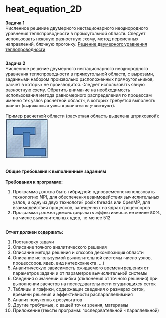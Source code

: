 # heat_equation_2D
**Задача 1**<br/>
Численное решение двумерного нестационарного неоднородного уравнения теплопроводности в прямоугольной области. Следует использовать неявную разностную схему, метод переменных направлений, блочную прогонку.
[Решение двумерного уравнения теплопроводности](http://lira.imamod.ru/msu201702/sem10_Y01.pdf)
##
**Задача 2**<br/>
Численное решение двумерного нестационарного неоднородного уравнения теплопроводности в прямоугольной области, с вырезами, заданными набором произвольно расположенных прямоугольников, расчет в которых не производится. Следует использовать явную разностную схему. Обратить внимание на необходимость использования метода равномерного распределения по процессам именно тех узлов расчетной области, в которых требуется выполнять расчет (вырезанные узлы в расчете не участвуют).<br/><br/>
Пример расчетной области (расчетная область выделена штриховкой):<br/>
![GitHub Logo](/image001.jpg)
##
**Общие требования к выполненным заданиям**<br/><br/>
**Требования к программе:**
1. Программа должна быть гибридной: одновременно использовать технологию MPI, для обеспечения взаимодействия вычислительных узлов, и одну из двух технологий posix threads или OpenMP, для взаимодействия процессов, запущенных на ядрах процессоров<br/>
2. Программа должна демонстрировать эффективность не менее 80%, на числе вычислительных ядер, не менее 512
##
**Отчет должен содержать:**
1. Постановку задачи
2. Описание точного аналитического решения
3. Описание метода решения и способа декомпозиции области
4. Описание используемой вычислительной системы (число узлов, процессоров, ядер, вид интерконнекта, …)
5. Аналитическую зависимость ожидаемого времени решения от параметров задачи и от параметров вычислительной системы
6. Сведения о значении ошибки (отклонения от точного решения) при выполнении расчетов на последовательности сгущающихся сеток
7. Таблицы и графики, содержащие сведения о размерах сеток, времени решения и эффективности распараллеливания
8. Анализ полученных результатов
9. Другие требуемые, с вашей точки зрения, материалы
10. Приложение (тексты программ: последовательной и параллельной)
